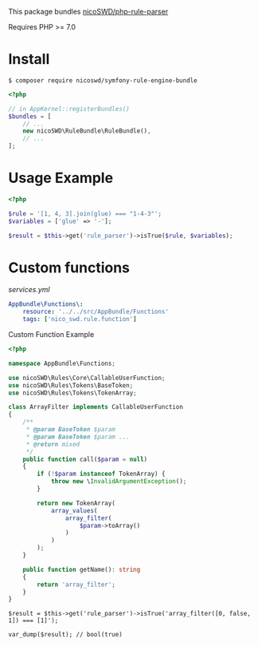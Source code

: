 This package bundles [nicoSWD/php-rule-parser](https://github.com/nicoSWD/php-rule-parser)

Requires PHP >= 7.0

Install
=======

```shell
$ composer require nicoswd/symfony-rule-engine-bundle
```

```php
<?php

// in AppKernel::registerBundles()
$bundles = [
    // ...
    new nicoSWD\RuleBundle\RuleBundle(),
    // ...
];
```

Usage Example
=====
```php
<?php

$rule = '[1, 4, 3].join(glue) === "1-4-3"';
$variables = ['glue' => '-'];

$result = $this->get('rule_parser')->isTrue($rule, $variables);
```

Custom functions
================

_services.yml_

```yaml
AppBundle\Functions\:
    resource: '../../src/AppBundle/Functions'
    tags: ['nico_swd.rule.function']
```

Custom Function Example
```php
<?php

namespace AppBundle\Functions;

use nicoSWD\Rules\Core\CallableUserFunction;
use nicoSWD\Rules\Tokens\BaseToken;
use nicoSWD\Rules\Tokens\TokenArray;

class ArrayFilter implements CallableUserFunction
{
    /**
     * @param BaseToken $param
     * @param BaseToken $param ...
     * @return mixed
     */
    public function call($param = null)
    {
        if (!$param instanceof TokenArray) {
            throw new \InvalidArgumentException();
        }

        return new TokenArray(
            array_values(
                array_filter(
                    $param->toArray()
                )
            )
        );
    }

    public function getName(): string
    {
        return 'array_filter';
    }
}
```

```
$result = $this->get('rule_parser')->isTrue('array_filter([0, false, 1]) === [1]');

var_dump($result); // bool(true)
```